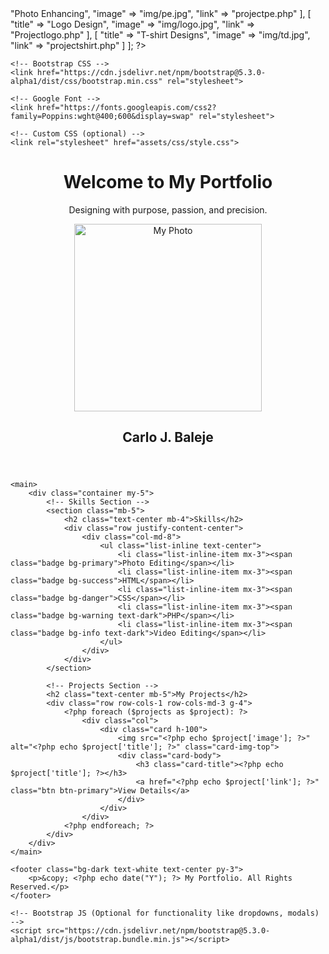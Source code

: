 <?php
// Project data (You can add/edit projects here)
$projects = [
    [
        "title" => "Photo Enhancing",
        "image" => "img/pe.jpg",
        "link" => "projectpe.php"
    ],
    [
        "title" => "Logo Design",
        "image" => "img/logo.jpg",
        "link" => "Projectlogo.php"
    ],
    [
        "title" => "T-shirt Designs",
        "image" => "img/td.jpg",
        "link" => "projectshirt.php"
    ]
];
?>

<!DOCTYPE html>
<html lang="en">
<head>
    <meta charset="UTF-8">
    <meta name="viewport" content="width=device-width, initial-scale=1.0">
    <title>My Portfolio</title>

    <!-- Bootstrap CSS -->
    <link href="https://cdn.jsdelivr.net/npm/bootstrap@5.3.0-alpha1/dist/css/bootstrap.min.css" rel="stylesheet">

    <!-- Google Font -->
    <link href="https://fonts.googleapis.com/css2?family=Poppins:wght@400;600&display=swap" rel="stylesheet">

    <!-- Custom CSS (optional) -->
    <link rel="stylesheet" href="assets/css/style.css">
</head>
<body>
    <header class="bg-dark text-white text-center py-5">
        <div class="container">
            <h1>Welcome to My Portfolio</h1>
            <p class="lead">Designing with purpose, passion, and precision.</p>
            <!-- Add your picture here -->
            <img src="img/mypic.jpg" alt="My Photo" class="img-fluid rounded-circle my-3" style="width: 300px; height: auto;">
            <h2>Carlo J. Baleje</h2>
        </div>
    </header>

    <main>
        <div class="container my-5">
            <!-- Skills Section -->
            <section class="mb-5">
                <h2 class="text-center mb-4">Skills</h2>
                <div class="row justify-content-center">
                    <div class="col-md-8">
                        <ul class="list-inline text-center">
                            <li class="list-inline-item mx-3"><span class="badge bg-primary">Photo Editing</span></li>
                            <li class="list-inline-item mx-3"><span class="badge bg-success">HTML</span></li>
                            <li class="list-inline-item mx-3"><span class="badge bg-danger">CSS</span></li>
                            <li class="list-inline-item mx-3"><span class="badge bg-warning text-dark">PHP</span></li>
                            <li class="list-inline-item mx-3"><span class="badge bg-info text-dark">Video Editing</span></li>
                        </ul>
                    </div>
                </div>
            </section>

            <!-- Projects Section -->
            <h2 class="text-center mb-5">My Projects</h2>
            <div class="row row-cols-1 row-cols-md-3 g-4">
                <?php foreach ($projects as $project): ?>
                    <div class="col">
                        <div class="card h-100">
                            <img src="<?php echo $project['image']; ?>" alt="<?php echo $project['title']; ?>" class="card-img-top">
                            <div class="card-body">
                                <h3 class="card-title"><?php echo $project['title']; ?></h3>
                                <a href="<?php echo $project['link']; ?>" class="btn btn-primary">View Details</a>
                            </div>
                        </div>
                    </div>
                <?php endforeach; ?>
            </div>
        </div>
    </main>

    <footer class="bg-dark text-white text-center py-3">
        <p>&copy; <?php echo date("Y"); ?> My Portfolio. All Rights Reserved.</p>
    </footer>

    <!-- Bootstrap JS (Optional for functionality like dropdowns, modals) -->
    <script src="https://cdn.jsdelivr.net/npm/bootstrap@5.3.0-alpha1/dist/js/bootstrap.bundle.min.js"></script>
</body>
</html>
